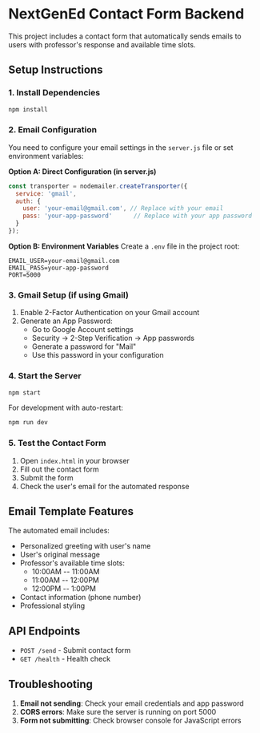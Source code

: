 # NextGenEd Contact Form Backend

This project includes a contact form that automatically sends emails to users with professor's response and available time slots.

## Setup Instructions

### 1. Install Dependencies
```bash
npm install
```

### 2. Email Configuration
You need to configure your email settings in the `server.js` file or set environment variables:

**Option A: Direct Configuration (in server.js)**
```javascript
const transporter = nodemailer.createTransporter({
  service: 'gmail',
  auth: {
    user: 'your-email@gmail.com', // Replace with your email
    pass: 'your-app-password'      // Replace with your app password
  }
});
```

**Option B: Environment Variables**
Create a `.env` file in the project root:
```
EMAIL_USER=your-email@gmail.com
EMAIL_PASS=your-app-password
PORT=5000
```

### 3. Gmail Setup (if using Gmail)
1. Enable 2-Factor Authentication on your Gmail account
2. Generate an App Password:
   - Go to Google Account settings
   - Security → 2-Step Verification → App passwords
   - Generate a password for "Mail"
   - Use this password in your configuration

### 4. Start the Server
```bash
npm start
```

For development with auto-restart:
```bash
npm run dev
```

### 5. Test the Contact Form
1. Open `index.html` in your browser
2. Fill out the contact form
3. Submit the form
4. Check the user's email for the automated response

## Email Template Features

The automated email includes:
- Personalized greeting with user's name
- User's original message
- Professor's available time slots:
  - 10:00AM -- 11:00AM
  - 11:00AM -- 12:00PM
  - 12:00PM -- 1:00PM
- Contact information (phone number)
- Professional styling

## API Endpoints

- `POST /send` - Submit contact form
- `GET /health` - Health check

## Troubleshooting

1. **Email not sending**: Check your email credentials and app password
2. **CORS errors**: Make sure the server is running on port 5000
3. **Form not submitting**: Check browser console for JavaScript errors
